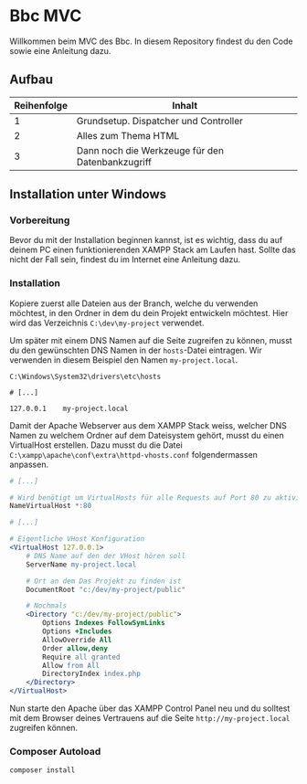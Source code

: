 # Bbc MVC

Willkommen beim MVC des Bbc. In diesem Repository findest du den Code sowie eine Anleitung dazu.

## Aufbau

| Reihenfolge | Inhalt                                                          |
|-------------|-----------------------------------------------------------------|
| 1           | Grundsetup. Dispatcher und Controller                           |
| 2           | Alles zum Thema HTML                                            |
| 3           | Dann noch die Werkzeuge für den Datenbankzugriff                |

## Installation unter Windows

### Vorbereitung

Bevor du mit der Installation beginnen kannst, ist es wichtig, dass du auf deinem PC einen funktionierenden XAMPP Stack
am Laufen hast. Sollte das nicht der Fall sein, findest du im Internet eine Anleitung dazu.

### Installation

Kopiere zuerst alle Dateien aus der Branch, welche du verwenden möchtest, in den Ordner in dem du dein Projekt entwickeln
möchtest. Hier wird das Verzeichnis `C:\dev\my-project` verwendet.

Um später mit einem DNS Namen auf die Seite zugreifen zu können, musst du den gewünschten DNS Namen in der `hosts`-Datei
eintragen. Wir verwenden in diesem Beispiel den Namen `my-project.local`.

`C:\Windows\System32\drivers\etc\hosts`

```
# [...]

127.0.0.1    my-project.local
```

Damit der Apache Webserver aus dem XAMPP Stack weiss, welcher DNS Namen zu welchem Ordner auf dem Dateisystem gehört,
musst du einen VirtualHost erstellen. Dazu musst du die Datei `C:\xampp\apache\conf\extra\httpd-vhosts.conf`
folgendermassen anpassen.

```apache
# [...]

# Wird benötigt um VirtualHosts für alle Requests auf Port 80 zu aktivieren
NameVirtualHost *:80

# [...]

# Eigentliche VHost Konfiguration
<VirtualHost 127.0.0.1>
    # DNS Name auf den der VHost hören soll
    ServerName my-project.local

    # Ort an dem Das Projekt zu finden ist
    DocumentRoot "c:/dev/my-project/public"

    # Nochmals
    <Directory "c:/dev/my-project/public">
        Options Indexes FollowSymLinks
        Options +Includes
        AllowOverride All
        Order allow,deny
        Require all granted
        Allow from All
        DirectoryIndex index.php
    </Directory>
</VirtualHost>
```

Nun starte den Apache über das XAMPP Control Panel neu und du solltest mit dem Browser deines Vertrauens auf die
Seite `http://my-project.local` zugreifen können.

### Composer Autoload

```
composer install
```
